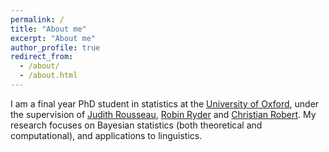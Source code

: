 ```yaml
---
permalink: /
title: "About me"
excerpt: "About me"
author_profile: true
redirect_from: 
  - /about/
  - /about.html
---
```


I am a final year PhD student in statistics at the [University of Oxford](https://www.ox.ac.uk/), under the supervision of [Judith Rousseau](https://www.stats.ox.ac.uk/~rousseau/), [Robin Ryder](https://sites.google.com/site/robryd/) and [Christian Robert](https://www.ceremade.dauphine.fr/~xian/). My research focuses on Bayesian statistics (both theoretical and computational), and applications to linguistics.



